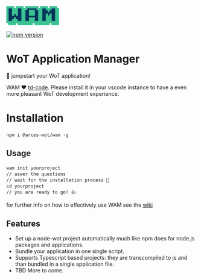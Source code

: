 <img src="./docs/logo.png"  height="50">

[![npm version](https://badge.fury.io/js/%40arces-wot%2Fwam.svg)](https://badge.fury.io/js/%40arces-wot%2Fwam)

# WoT Application Manager

🚀 jumpstart your WoT application!

WAM ❤ [td-code](https://marketplace.visualstudio.com/items?itemName=arces-wot.td-code). Please install it in your vscode instance to have a even more pleasant WoT development experience.

# Installation

```
npm i @arces-wot/wam -g
```

## Usage

```
wam init yourproject
// aswer the questions
// wait for the installation process 💈
cd yourproject
// you are ready to go! 👍
```

for further info on how to effectively use WAM see the [wiki](https://github.com/UniBO-PRISMLab/wam/wiki)

## Features

- Set up a node-wot project automatically much like npm does for node.js packages and applications.
- Bundle your application in one single script.
- Supports Typescript based projects: they are transcompiled to js and than bundled in a single application file.
- TBD More to come.
